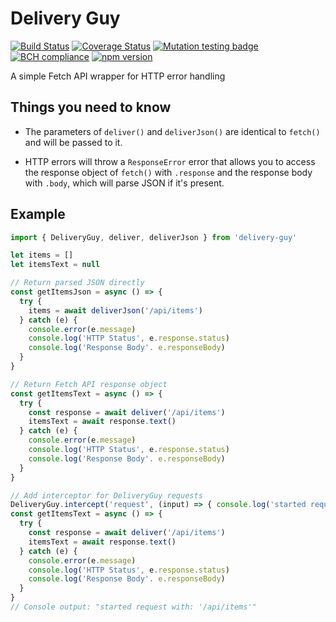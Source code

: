 # Delivery Guy

[![Build Status](https://travis-ci.org/WebCodr/delivery-guy.svg?branch=master)](https://travis-ci.org/WebCodr/delivery-guy)
[![Coverage Status](https://coveralls.io/repos/github/WebCodr/delivery-guy/badge.svg?branch=master)](https://coveralls.io/github/WebCodr/delivery-guy?branch=master)
[![Mutation testing badge](https://badge.stryker-mutator.io/github.com/WebCodr/delivery-guy/master)](https://stryker-mutator.github.io)
[![BCH compliance](https://bettercodehub.com/edge/badge/WebCodr/delivery-guy?branch=master)](https://bettercodehub.com/)
[![npm version](https://badge.fury.io/js/delivery-guy.svg)](https://github.com/WebCodr/delivery-guy)

A simple Fetch API wrapper for HTTP error handling

## Things you need to know

- The parameters of `deliver()` and `deliverJson()` are identical to `fetch()` and will be passed to it.

- HTTP errors will throw a `ResponseError` error that allows you to access the response object of `fetch()` with `.response` and the response body with `.body`, which will parse JSON if it's present.

## Example

~~~ javascript
import { DeliveryGuy, deliver, deliverJson } from 'delivery-guy'

let items = []
let itemsText = null

// Return parsed JSON directly
const getItemsJson = async () => {
  try {
    items = await deliverJson('/api/items')
  } catch (e) {
    console.error(e.message)
    console.log('HTTP Status', e.response.status)
    console.log('Response Body'. e.responseBody)
  }
}

// Return Fetch API response object
const getItemsText = async () => {
  try {
    const response = await deliver('/api/items')
    itemsText = await response.text()
  } catch (e) {
    console.error(e.message)
    console.log('HTTP Status', e.response.status)
    console.log('Response Body'. e.responseBody)
  }
}

// Add interceptor for DeliveryGuy requests
DeliveryGuy.intercept('request', (input) => { console.log('started request with', input)})
const getItemsText = async () => {
  try {
    const response = await deliver('/api/items')
    itemsText = await response.text()
  } catch (e) {
    console.error(e.message)
    console.log('HTTP Status', e.response.status)
    console.log('Response Body'. e.responseBody)
  }
}
// Console output: "started request with: '/api/items'"
~~~
